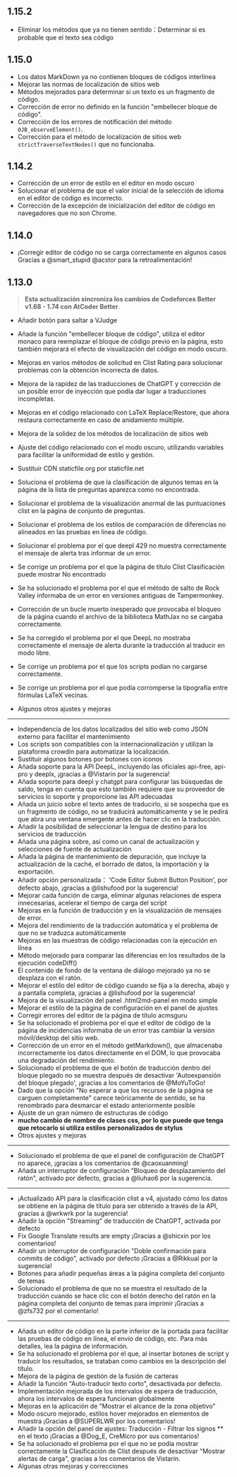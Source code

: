 ## 1.15.2

- Eliminar los métodos que ya no tienen sentido：Determinar si es probable que el texto sea código

## 1.15.0

- Los datos MarkDown ya no contienen bloques de códigos interlínea
- Mejorar las normas de localización de sitios web
- Métodos mejorados para determinar si un texto es un fragmento de código.
- Corrección de error no definido en la función "embellecer bloque de código".
- Corrección de los errores de notificación del método `OJB_observeElement()`.
- Corrección para el método de localización de sitios web `strictTraverseTextNodes()` que no funcionaba.

## 1.14.2

- Corrección de un error de estilo en el editor en modo oscuro
- Solucionar el problema de que el valor inicial de la selección de idioma en el editor de código es incorrecto.
- Corrección de la excepción de inicialización del editor de código en navegadores que no son Chrome.

## 1.14.0

- ¡Corregir editor de código no se carga correctamente en algunos casos Gracias a @smart_stupid @acstor para la retroalimentación!

## 1.13.0

> **Esta actualización sincroniza los cambios de Codeforces Better v1.68 - 1.74 con AtCoder Better**.

- Añadir botón para saltar a VJudge

- Añade la función "embellecer bloque de código", utiliza el editor monaco para reemplazar el bloque de código previo en la página, esto también mejorará el efecto de visualización del código en modo oscuro.

- Mejoras en varios métodos de solicitud en Clist Rating para solucionar problemas con la obtención incorrecta de datos.

- Mejora de la rapidez de las traducciones de ChatGPT y corrección de un posible error de inyección que podía dar lugar a traducciones incompletas.

- Mejoras en el código relacionado con LaTeX Replace/Restore, que ahora restaura correctamente en caso de anidamiento múltiple.

- Mejora de la solidez de los métodos de localización de sitios web

- Ajuste del código relacionado con el modo oscuro, utilizando variables para facilitar la uniformidad de estilo y gestión.

- Sustituir CDN staticfile.org por staticfile.net

- Soluciona el problema de que la clasificación de algunos temas en la página de la lista de preguntas aparezca como no encontrada.

- Solucionar el problema de la visualización anormal de las puntuaciones clist en la página de conjunto de preguntas.

- Solucionar el problema de los estilos de comparación de diferencias no alineados en las pruebas en línea de código.

- Solucionar el problema por el que deepl 429 no muestra correctamente el mensaje de alerta tras informar de un error.

- Se corrige un problema por el que la página de título Clist Clasificación puede mostrar No encontrado

- Se ha solucionado el problema por el que el método de salto de Rock Valley informaba de un error en versiones antiguas de Tampermonkey.

- Corrección de un bucle muerto inesperado que provocaba el bloqueo de la página cuando el archivo de la biblioteca MathJax no se cargaba correctamente.

- Se ha corregido el problema por el que DeepL no mostraba correctamente el mensaje de alerta durante la traducción al traducir en modo libre.

- Se corrige un problema por el que los scripts podían no cargarse correctamente.

- Se corrige un problema por el que podía corromperse la tipografía entre fórmulas LaTeX vecinas.

- Algunos otros ajustes y mejoras

***

- Independencia de los datos localizados del sitio web como JSON externo para facilitar el mantenimiento
- Los scripts son compatibles con la internacionalización y utilizan la plataforma crowdin para automatizar la localización.
- Sustituir algunos botones por botones con iconos
- Añada soporte para la API DeepL, incluyendo las oficiales api-free, api-pro y deeplx, ¡gracias a @Vistarin por la sugerencia!
- Añada soporte para deepl y chatgpt para configurar las búsquedas de saldo, tenga en cuenta que esto también requiere que su proveedor de servicios lo soporte y proporcione las API adecuadas
- Añada un juicio sobre el texto antes de traducirlo, si se sospecha que es un fragmento de código, no se traducirá automáticamente y se le pedirá que abra una ventana emergente antes de hacer clic en la traducción.
- Añadir la posibilidad de seleccionar la lengua de destino para los servicios de traducción
- Añada una página sobre, así como un canal de actualización y selecciones de fuente de actualización
- Añada la página de mantenimiento de depuración, que incluye la actualización de la caché, el borrado de datos, la importación y la exportación.
- Añadir opción personalizada： 'Code Editor Submit Button Position', por defecto abajo, ¡gracias a @lishufood por la sugerencia!
- Mejorar cada función de carga, eliminar algunas relaciones de espera innecesarias, acelerar el tiempo de carga del script
- Mejoras en la función de traducción y en la visualización de mensajes de error.
- Mejora del rendimiento de la traducción automática y el problema de que no se traduzca automáticamente
- Mejoras en las muestras de código relacionadas con la ejecución en línea
- Método mejorado para comparar las diferencias en los resultados de la ejecución codeDiff()
- El contenido de fondo de la ventana de diálogo mejorado ya no se desplaza con el ratón.
- Mejorar el estilo del editor de código cuando se fija a la derecha, abajo y a pantalla completa, ¡gracias a @lishufood por la sugerencia!
- Mejora de la visualización del panel .html2md-panel en modo simple
- Mejorar el estilo de la página de configuración en el panel de ajustes
- Corregir errores del editor de la página de título acmsguru
- Se ha solucionado el problema por el que el editor de código de la página de incidencias informaba de un error tras cambiar la versión móvil/desktop del sitio web.
- Corrección de un error en el método getMarkdown(), que almacenaba incorrectamente los datos directamente en el DOM, lo que provocaba una degradación del rendimiento.
- Solucionado el problema de que el botón de traducción dentro del bloque plegado no se muestra después de desactivar 'Autoexpansión del bloque plegado', ¡gracias a los comentarios de @MoYuToGo!
- Dado que la opción "No esperar a que los recursos de la página se carguen completamente" carece teóricamente de sentido, se ha renombrado para desmarcar el estado anteriormente posible
- Ajuste de un gran número de estructuras de código
- **mucho cambio de nombre de clases css, por lo que puede que tenga que retocarlo si utiliza estilos personalizados de stylus**
- Otros ajustes y mejoras

***

- Solucionado el problema de que el panel de configuración de ChatGPT no aparece, ¡gracias a los comentarios de @caoxuanming!
- Añada un interruptor de configuración "Bloqueo de desplazamiento del ratón", activado por defecto, gracias a @liuhao6 por la sugerencia.

***

- ¡Actualizado API para la clasificación clist a v4, ajustado cómo los datos se obtiene en la página de título para ser obtenido a través de la API, gracias a @wrkwrk por la sugerencia!
- Añadir la opción "Streaming" de traducción de ChatGPT, activada por defecto
- Fix Google Translate results are empty ¡Gracias a @shicxin por los comentarios!
- Añadir un interruptor de configuración "Doble confirmación para commits de código", activado por defecto ¡Gracias a @Rikkual por la sugerencia!
- Botones para añadir pequeñas áreas a la página completa del conjunto de temas
- Solucionado el problema de que no se muestra el resultado de la traducción cuando se hace clic con el botón derecho del ratón en la página completa del conjunto de temas para imprimir ¡Gracias a @zfs732 por el comentario!

***

- Añada un editor de código en la parte inferior de la portada para facilitar las pruebas de código en línea, el envío de código, etc. Para más detalles, lea la página de información.
- Se ha solucionado el problema por el que, al insertar botones de script y traducir los resultados, se trataban como cambios en la descripción del título.
- Mejora de la página de gestión de la fusión de carteras
- Añadir la función "Auto-traducir texto corto", desactivada por defecto.
- Implementación mejorada de los intervalos de espera de traducción, ahora los intervalos de espera funcionan globalmente
- Mejoras en la aplicación de "Mostrar el alcance de la zona objetivo"
- Modo oscuro mejorado, estilos hover mejorados en elementos de muestra ¡Gracias a @SUPERLWR por los comentarios!
- Añadir la opción del panel de ajustes: Traducción - Filtrar los signos \*\* en el texto ¡Gracias a @Dog_E, CreMicro por sus comentarios!
- Se ha solucionado el problema por el que no se podía mostrar correctamente la Clasificación de Clist después de desactivar "Mostrar alertas de carga", gracias a los comentarios de Vistarin.
- Algunas otras mejoras y correcciones
